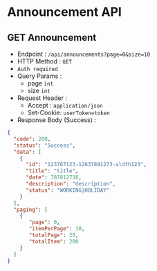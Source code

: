 # Announcement API

## GET Announcement

- Endpoint : `/api/announcements?page=0&size=10`
- HTTP Method : `GET`
- `Auth required`
- Query Params :
    - page `int`
    - size `int`
- Request Header :
  - Accept : `application/json`
  - Set-Cookie: `userToken=token`
- Response Body (Success) :

```json
{
  "code": 200,
  "status": "Success",
  "data": [
    {
      "id": "123767123-12837891273-aldfh123",
      "title": "title",
      "date": 787812738,
      "description": "description",
      "status": "WORKING|HOLIDAY"
    }
  ],
  "paging": [
    {
       "page": 0,
       "itemPerPage": 10,
       "totalPage": 20,
       "totalItem": 200
    }
  ] 
}
```
